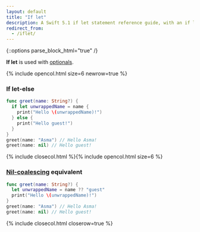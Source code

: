 ```yaml
---
layout: default
title: "If let"
description: A Swift 5.1 if let statement reference guide, with an if let-else example and its nil-coalescing equivalent.
redirect_from:
  - /iflet/
---
```

{::options parse_block_html="true" /}

**If let** is used with [optionals](/optionals).

{% include opencol.html size=6 newrow=true %}

### If let-else

```swift
func greet(name: String?) {
  if let unwrappedName = name {
    print("Hello \(unwrappedName)!")
  } else {
    print("Hello guest!")
  }  
}
greet(name: "Asma") // Hello Asma!
greet(name: nil) // Hello guest!
```

{% include closecol.html %}{% include opencol.html size=6 %}

### [Nil-coalescing](/nil-coalescing) equivalent

```swift
func greet(name: String?) {
  let unwrappedName = name ?? "guest"
  print("Hello \(unwrappedName)!")
}
greet(name: "Asma") // Hello Asma!
greet(name: nil) // Hello guest!
```

{% include closecol.html closerow=true %}
